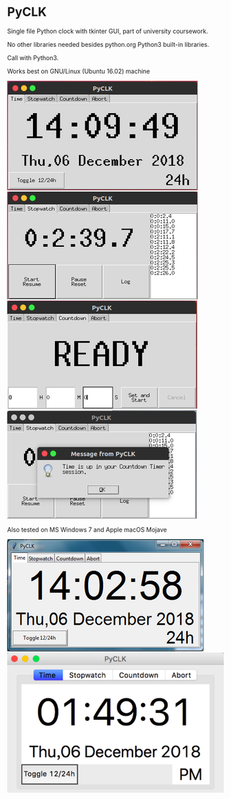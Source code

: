 # PyCLK

Single file Python clock with tkinter GUI, part of university coursework.

No other libraries needed besides python.org Python3 built-in libraries.

Call with Python3.

Works best on GNU/Linux (Ubuntu 16.02) machine

![](pics/main.png)
![](pics/stpw.png)
![](pics/ctdn.png)
![](pics/up.png)

Also tested on MS Windows 7 and Apple macOS Mojave

![](pics/windows.png)
![](pics/macos.png)
